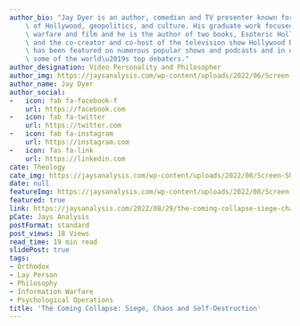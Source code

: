 ```yaml
---
author_bio: "Jay Dyer is an author, comedian and TV presenter known for his deep analysis\
    \ of Hollywood, geopolitics, and culture. His graduate work focused on psychological\
    \ warfare and film and he is the author of two books, Esoteric Hollywood 1 & 2\
    \ and the co-creator and co-host of the television show Hollywood Decoded. He\
    \ has been featured on numerous popular shows and podcasts and in debates with\
    \ some of the world\u2019s top debaters."
author_designation: Video Personality and Philosopher
author_img: https://jaysanalysis.com/wp-content/uploads/2022/06/Screen-Shot-2022-05-27-at-12.29.11-PM-600x562.png
author_name: Jay Dyer
author_social:
-   icon: fab fa-facebook-f
    url: https://facebook.com
-   icon: fab fa-twitter
    url: https://twitter.com
-   icon: fab fa-instagram
    url: https://instagram.com
-   icon: fas fa-link
    url: https://linkedin.com
cate: Theology
cate_img: https://jaysanalysis.com/wp-content/uploads/2022/08/Screen-Shot-2022-08-29-at-10.24.23-AM-300x136.jpg
date: null
featureImg: https://jaysanalysis.com/wp-content/uploads/2022/08/Screen-Shot-2022-08-29-at-10.24.23-AM-300x136.jpg
featured: true
link: https://jaysanalysis.com/2022/08/29/the-coming-collapse-siege-chaos-and-self-destruction/
pCate: Jays Analysis
postFormat: standard
post_views: 18 Views
read_time: 19 min read
slidePost: true
tags:
- Orthodox
- Lay Person
- Philosophy
- Information Warfare
- Psychological Operations
title: 'The Coming Collapse: Siege, Chaos and Self-Destruction'
---
```

